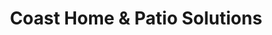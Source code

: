 ---
title: "Coast Home & Patio Solutions"
url: /sechelt/coast-home-und-patio-solutions/
shop: Pool
---
